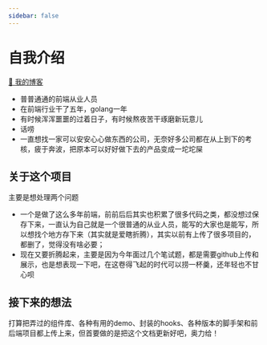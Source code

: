 ```yaml
---
sidebar: false
---
```


# 自我介绍
[🙊 我的博客](https://anglefly.github.io/anglefly/) 
- 普普通通的前端从业人员
- 在前端行业干了五年，golang一年
- 有时候浑浑噩噩的过着日子，有时候熬夜苦干琢磨新玩意儿
- 话唠
- 一直想找一家可以安安心心做东西的公司，无奈好多公司都在从上到下的考核，疲于奔波，把原本可以好好做下去的产品变成一坨坨屎

## 关于这个项目

主要是想处理两个问题
 - 一个是做了这么多年前端，前前后后其实也积累了很多代码之类，都没想过保存下来，一直认为自己就是一个很普通的从业人员，能写的大家也是能写，所以想找个地方存下来（其实就是爱瞎折腾），其实以前有上传了很多项目的，都删了，觉得没有啥必要；
 - 现在又要折腾起来，主要是因为今年面过几个笔试题，都是需要github上传和展示，也是想表现一下吧，在这卷得飞起的时代可以捞一杯羹，还年轻也不甘心呗

## 接下来的想法

打算把弄过的组件库、各种有用的demo、封装的hooks、各种版本的脚手架和前后端项目都上传上来，但首要做的是把这个文档更新好吧，奥力给！